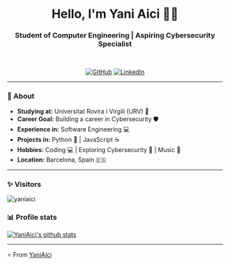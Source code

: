 <h1 align="center"> Hello, I'm Yani Aici 👩‍💻 </h1>

<h3 align="center"> Student of Computer Engineering | Aspiring Cybersecurity Specialist </h3> <br>

<p align="center"> 
<a href="https://github.com/yaniaici"><img alt="GitHub" src="https://img.shields.io/badge/-Yani_Aici-black?style=flat-square&logo=github&logoColor=white&link=https://github.com/yaniaici"></a>
<a href="https://www.linkedin.com/in/yaniaici/"><img alt="LinkedIn" src="https://img.shields.io/badge/-Yani_Aici-blue?style=flat-square&logo=Linkedin&logoColor=white&link=https://www.linkedin.com/in/yaniaici/"></a>
</p>

---------------------------------------------------------------------------------------------------------------------------------------------------------------------------------
### 🤔 About
-  **Studying at:** Universitat Rovira i Virgili (URV) 🏫
-  **Career Goal:** Building a career in Cybersecurity :shield: 
-  **Experience in:** Software Engineering :computer: 
-  **Projects in:** Python 🐍 | JavaScript ☕
-  **Hobbies:** Coding 💻 | Exploring Cybersecurity 🔐 | Music 🎵
-  **Location:** Barcelona, Spain 🇪🇸 

---------------------------------------------------------------------------------------------------------------------------------------------------------------------------------
### ✨ Visitors 

<p align="left"> <img src="https://komarev.com/ghpvc/?username=yaniaici" alt="yaniaici" /> </p>

### 📊 Profile stats

[![YaniAici's github stats](https://github-readme-stats.vercel.app/api?username=yaniaici&show_icons=true&title_color=fff&icon_color=79ff97&text_color=9f9f9f&bg_color=151515)](https://github.com/yaniaici/github-readme-stats)

-------------------------------------------------------------------------------------------------------------------------------------------------------------------------------

⭐️ From [YaniAici](https://github.com/yaniaici)
